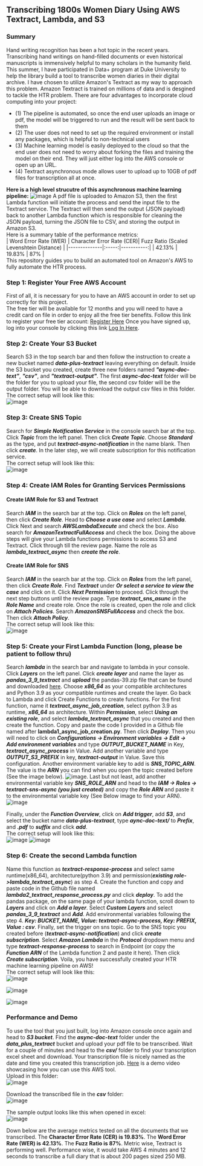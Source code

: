 ## Transcribing 1800s Women Diary Using AWS Textract, Lambda, and S3
### Summary
Hand writing recognition has been a hot topic in the recent years. Transcribing hand writings on hand-filled documents or even historical manuscripts is immensively helpful to many scholars in the humanity field. This summer, I have participated in Data+ program at Duke University to help the library build a tool to transcribe women diaries in their digital archive. I have chosen to utilize Amazon's Textract as my way to approach this problem. Amazon Textract is trained on millions of data and is desgined to tackle the HTR problem. There are four advantages to incorporate cloud computing into your project:   
- (1) The pipeline is automated, so once the end user uploads an image or pdf, the model will be triggered to run and the result will be sent back to them  
- (2) The user does not need to set up the required environment or install any packages, which is helpful to non-technical users  
- (3) Machine learning model is easily deployed to the cloud so that the end user does not need to worry about forking the files and training the model on their end. They will just either log into the AWS console or open up an URL.  
- (4) Textract asynchronous mode allows user to upload up to 10GB of pdf files for transcription all at once.

**Here is a high level strucutre of this asynchronous machine learning pipeline:**
![image](https://user-images.githubusercontent.com/90075179/180444326-652c8576-4217-4c17-bc5d-5e181a580447.png)
A pdf file is uploaded to Amazon S3, then the first Lambda function will initiate the process and send the input file to the Textract service. The Textract will then send the output (JSON payload) back to another Lambda function which is responsible for cleaning the JSON payload, turning the JSON file to CSV, and storing the output in Amazon S3.  
Here is a summary table of the performance metrics:  
| Word Error Rate (WER)         | Character Error Rate (CER)| Fuzz Ratio (Scaled Levenshtein Distance) |
|--------------|:-----:|-----------:|
| 42.13% |  19.83% |        87% |  
This repository guides you to build an automated tool on Amazon's AWS to fully automate the HTR process.

### Step 1: Register Your Free AWS Account
First of all, it is necessary for you to have an AWS account in order to set up correctly for this project.  
The free tier will be available for 12 months and you will need to have a credit card on file in order to enjoy all the free tier benefits.
Follow this link to register your free tier account: [Register Here](https://aws.amazon.com/account/sign-up)
Once you have signed up, log into your console by clicking this link [Log In Here](console.aws.amazon.com).

### Step 2: Create Your S3 Bucket
Search S3 in the top search bar and then follow the instruction to create a new bucket named ***data-plus-textract*** leaving everything on default. Inside the S3 bucket you created, create three new folders named ***"async-doc-text"***, ***"csv"***, and ***"textract-output"***. The first ***async-doc-text*** folder will be the folder for you to upload your file, the second csv folder will be the output folder. You will be able to download the output csv files in this folder.  
The correct setup will look like this:  
![image](https://user-images.githubusercontent.com/90075179/181637928-6a40cba9-310b-43dc-94e2-f7cc3b182046.png)

### Step 3: Create SNS Topic
Search for ***Simple Notification Service*** in the console search bar at the top. Click ***Topic*** from the left panel. Then click ***Create Topic***. Choose ***Standard*** as the type, and put ***textract-async-notification*** in the name blank. Then click ***create***. In the later step, we will create subscription for this notification service.  
The correct setup will look like this:  
![image](https://user-images.githubusercontent.com/90075179/181638013-a8c2b746-c1ee-4510-b42c-9e3760aabfbb.png)

### Step 4: Create IAM Roles for Granting Services Permissions
#### Create IAM Role for S3 and Textract
Search ***IAM*** in the search bar at the top. Click on ***Roles*** on the left panel, then click ***Create Role***. Head to ***Choose a use case*** and select ***Lambda***. Click Next and search ***AWSLambdaExecute*** and check the box. Also search for ***AmazonTextractFullAccess*** and check the box. Doing the above steps will give your Lambda functions permissions to access S3 and Textract. Click through till the review page. Name the role as ***lambda_textract_async*** then ***create the role***.  

#### Create IAM Role for SNS
Search ***IAM*** in the search bar at the top. Click on ***Roles*** from the left panel, then click ***Create Role***. Find ***Textract*** under ***Or select a service to view the case*** and click on it. Click ***Next Permission*** to proceed. Click through the next step buttons until the review page. Type ***textract_sns_asunc*** in the ***Role Name*** and create role. Once the role is created, open the role and click on ***Attach Policies***. Search ***AmazonSNSFullAccess*** and check the box. Then click ***Attach Policy***.  
The correct setup will look like this:  
![image](https://user-images.githubusercontent.com/90075179/181638310-12aea4d2-5c36-41b9-91ef-3b27a55daeba.png)

### Step 5: Create your First Lambda Function (long, please be patient to follow thru)
Search ***lambda*** in the search bar and navigate to lambda in your console. Click ***Layers*** on the left panel. Click ***create layer*** and name the layer as ***pandas_3_9_textract*** and ***upload*** the pandas-39.zip file that can be found and downloaded [here](https://github.com/srcecde/aws-tutorial-code/tree/master/lambda-layers-package/python3.9). Choose ***x86_64*** as your compatible architectures and Python 3.9 as your compatible runtimes and create the layer. Go back to Lambda and click Create Functions to create functions. For the first function, name it ***textract_async_job_creation***, select python 3.9 as runtime, ***x86_64*** as architecture. Within ***Permission***, select ***Using an existing role***, and select ***lambda_textract_async*** that you created and then create the function. Copy and paste the code I provided in a Github file named after **lambda1_async_job_creation.py**. Then click ***Deploy***. Then you will need to click on ***Configurations -> Environment variables -> Edit -> Add environment variables*** and type ***OUTPUT_BUCKET_NAME*** in Key, ***textract_async_process*** in Value. Add another variable and type ***OUTPUT_S3_PREFIX*** in key, ***textract-output*** in Value. Save this configuration. Another environment variable key to add is ***SNS_TOPIC_ARN***. The value is the ***ARN*** you can find when you open the topic created before (See the image below).  ![image](https://user-images.githubusercontent.com/90075179/181606258-c2740aee-5593-4f61-9d3a-95976f4961af.png). Last but not least, add another environmental variable key ***SNS_ROLE_ARN*** and head to the ***IAM -> Roles -> textract-sns-async (you just created)*** and copy the ***Role ARN*** and paste it to the environmental variable key (See Below image to find your ARN).  ![image](https://user-images.githubusercontent.com/90075179/181633564-0b5d38ee-1184-480f-bfa1-c9f8b6bc0312.png)  

Finally, under the ***Function Overview***, click on ***Add trigger***, add ***S3***, and select the bucket name ***data-plus-textract***, type ***aync-doc-text/*** to ***Prefix***, and ***.pdf*** to ***suffix*** and click ***add***.  
The correct setup will look like this:  
![image](https://user-images.githubusercontent.com/90075179/181638923-fe3cc798-8a42-42fb-9976-73e763dc2a6d.png)
![image](https://user-images.githubusercontent.com/90075179/181638978-c85afba8-8057-4840-a35d-5883b5469c55.png)

### Step 6: Create the second Lambda function
Name this function as ***textract-response-process*** and select same runtime(x86_64), architecture(python 3.9) and permission(***existing role->lambda_textract_async***) as step 4. Create the function and copy and paste code in the Github file named ***lambda2_textract_response_process.py*** and click ***deploy***. To add the pandas package, on the same page of your lambda function, scroll down to ***Layers*** and click on ***Add a layer***. Select ***Custom Layers*** and select ***pandas_3_9_textract*** and ***Add***. Add environmental variables following the step 4. ***Key: BUCKET_NAME, Value: textract-async-process, Key: PREFIX, Value : csv***. Finally, set the trigger on sns topic. Go to the SNS topic you created before (***textract-async-notification***) and click ***create subscription***. Select ***Amazon Lambda*** in the ***Protocol*** dropdown menu and type ***textract-response-process*** to search in Endpoint (or copy the ***Function ARN*** of the Lambda function 2 and paste it here). Then click ***Create subscription***. Voila, you have successfully created your HTR machine learning pipeline on AWS!  
The correct setup will look like this:  
![image](https://user-images.githubusercontent.com/90075179/181639077-6b0188cc-f4ea-4b1c-9559-c5563bb0f354.png)  

![image](https://user-images.githubusercontent.com/90075179/181639116-b6655cfc-c1ff-4c87-aac2-b6bd35baad3e.png)  

![image](https://user-images.githubusercontent.com/90075179/181639160-696c867d-1263-46cf-8232-d90b7fabfe00.png)  

### Performance and Demo
To use the tool that you just built, log into Amazon console once again and head to ***S3 bucket***. Find the ***async-doc-text*** folder under the ***data_plus_textract*** bucket and upload your pdf file to be transcribed. Wait for a couple of minutes and head to the ***csv/*** folder to find your transcription excel sheet and download. Your transcription file is nicely named as the date and time you created this transcription job. [Here](https://www.youtube.com/watch?v=kJVBVuc06kI) is a demo video showcasing how you can use this AWS tool.  
Upload in this folder:  
![image](https://user-images.githubusercontent.com/90075179/181639729-7594b378-bb62-4066-a966-0d1719e048fb.png)  

Download the transcribed file in the ***csv*** folder:  
![image](https://user-images.githubusercontent.com/90075179/181639825-41999df7-c0d9-404a-8cf1-c1b81aa440aa.png)  

The sample output looks like this when opened in excel:  
![image](https://user-images.githubusercontent.com/90075179/181639615-1287e9cb-aa60-4947-8cd6-43ff3e6cdab4.png)  

Down below are the average metrics tested on all the documents that we transcribed. The **Character Error Rate (CER) is 19.83%**. The **Word Error Rate (WER) is 42.13%**. The **Fuzz Ratio is 87%**. Metric wise, Textract is performing well. Performance wise, it would take AWS 4 minutes and 12 seconds to transcribe a full diary that is about 200 pages sized 250 MB. 
